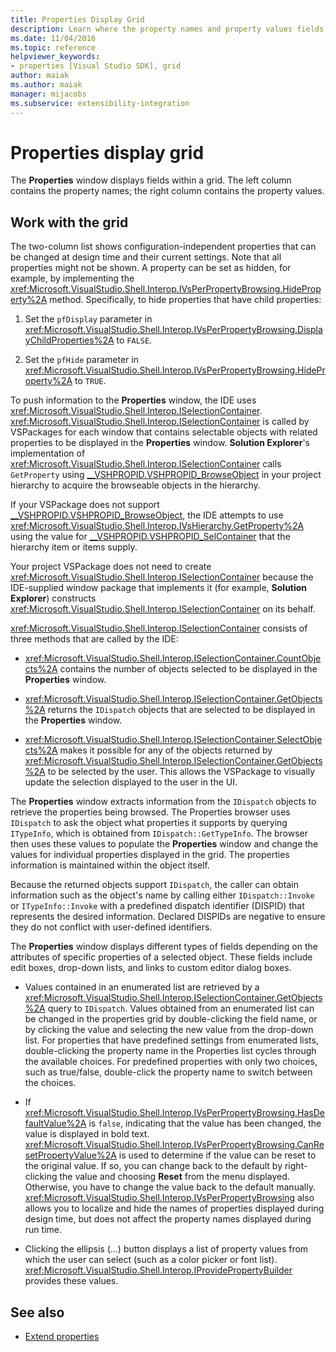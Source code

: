 ```yaml
---
title: Properties Display Grid
description: Learn where the property names and property values fields are found in the grid in the Properties window and how to work with the grid in extending properties.
ms.date: 11/04/2016
ms.topic: reference
helpviewer_keywords:
- properties [Visual Studio SDK], grid
author: maiak
ms.author: maiak
manager: mijacobs
ms.subservice: extensibility-integration
---
```

# Properties display grid

The **Properties** window displays fields within a grid. The left column contains the property names; the right column contains the property values.

## Work with the grid

The two-column list shows configuration-independent properties that can be changed at design time and their current settings. Note that all properties might not be shown. A property can be set as hidden, for example, by implementing the <xref:Microsoft.VisualStudio.Shell.Interop.IVsPerPropertyBrowsing.HideProperty%2A> method. Specifically, to hide properties that have child properties:

1. Set the `pfDisplay` parameter in <xref:Microsoft.VisualStudio.Shell.Interop.IVsPerPropertyBrowsing.DisplayChildProperties%2A> to `FALSE`.

2. Set the `pfHide` parameter in <xref:Microsoft.VisualStudio.Shell.Interop.IVsPerPropertyBrowsing.HideProperty%2A> to `TRUE`.

To push information to the **Properties** window, the IDE uses <xref:Microsoft.VisualStudio.Shell.Interop.ISelectionContainer>. <xref:Microsoft.VisualStudio.Shell.Interop.ISelectionContainer> is called by VSPackages for each window that contains selectable objects with related properties to be displayed in the **Properties** window. **Solution Explorer**'s implementation of <xref:Microsoft.VisualStudio.Shell.Interop.ISelectionContainer> calls `GetProperty` using [__VSHPROPID.VSHPROPID_BrowseObject](<xref:Microsoft.VisualStudio.Shell.Interop.__VSHPROPID.VSHPROPID_BrowseObject>) in your project hierarchy to acquire the browseable objects in the hierarchy.

If your VSPackage does not support [__VSHPROPID.VSHPROPID_BrowseObject](<xref:Microsoft.VisualStudio.Shell.Interop.__VSHPROPID.VSHPROPID_BrowseObject>), the IDE attempts to use <xref:Microsoft.VisualStudio.Shell.Interop.IVsHierarchy.GetProperty%2A> using the value for [__VSHPROPID.VSHPROPID_SelContainer](<xref:Microsoft.VisualStudio.Shell.Interop.__VSHPROPID.VSHPROPID_SelContainer>) that the hierarchy item or items supply.

Your project VSPackage does not need to create <xref:Microsoft.VisualStudio.Shell.Interop.ISelectionContainer> because the IDE-supplied window package that implements it (for example, **Solution Explorer**) constructs <xref:Microsoft.VisualStudio.Shell.Interop.ISelectionContainer> on its behalf.

<xref:Microsoft.VisualStudio.Shell.Interop.ISelectionContainer> consists of three methods that are called by the IDE:

- <xref:Microsoft.VisualStudio.Shell.Interop.ISelectionContainer.CountObjects%2A> contains the number of objects selected to be displayed in the **Properties** window.

- <xref:Microsoft.VisualStudio.Shell.Interop.ISelectionContainer.GetObjects%2A> returns the `IDispatch` objects that are selected to be displayed in the **Properties** window.

- <xref:Microsoft.VisualStudio.Shell.Interop.ISelectionContainer.SelectObjects%2A> makes it possible for any of the objects returned by <xref:Microsoft.VisualStudio.Shell.Interop.ISelectionContainer.GetObjects%2A> to be selected by the user. This allows the VSPackage to visually update the selection displayed to the user in the UI.

The **Properties** window extracts information from the `IDispatch` objects to retrieve the properties being browsed. The Properties browser uses `IDispatch` to ask the object what properties it supports by querying `ITypeInfo`, which is obtained from `IDispatch::GetTypeInfo`. The browser then uses these values to populate the **Properties** window and change the values for individual properties displayed in the grid. The properties information is maintained within the object itself.

Because the returned objects support `IDispatch`, the caller can obtain information such as the object's name by calling either `IDispatch::Invoke` or `ITypeInfo::Invoke` with a predefined dispatch identifier (DISPID) that represents the desired information. Declared DISPIDs are negative to ensure they do not conflict with user-defined identifiers.

The **Properties** window displays different types of fields depending on the attributes of specific properties of a selected object. These fields include edit boxes, drop-down lists, and links to custom editor dialog boxes.

- Values contained in an enumerated list are retrieved by a <xref:Microsoft.VisualStudio.Shell.Interop.ISelectionContainer.GetObjects%2A> query to `IDispatch`. Values obtained from an enumerated list can be changed in the properties grid by double-clicking the field name, or by clicking the value and selecting the new value from the drop-down list. For properties that have predefined settings from enumerated lists, double-clicking the property name in the Properties list cycles through the available choices. For predefined properties with only two choices, such as true/false, double-click the property name to switch between the choices.

- If <xref:Microsoft.VisualStudio.Shell.Interop.IVsPerPropertyBrowsing.HasDefaultValue%2A> is `false`, indicating that the value has been changed, the value is displayed in bold text. <xref:Microsoft.VisualStudio.Shell.Interop.IVsPerPropertyBrowsing.CanResetPropertyValue%2A> is used to determine if the value can be reset to the original value. If so, you can change back to the default by right-clicking the value and choosing **Reset** from the menu displayed. Otherwise, you have to change the value back to the default manually. <xref:Microsoft.VisualStudio.Shell.Interop.IVsPerPropertyBrowsing> also allows you to localize and hide the names of properties displayed during design time, but does not affect the property names displayed during run time.

- Clicking the ellipsis (...) button displays a list of property values from which the user can select (such as a color picker or font list). <xref:Microsoft.VisualStudio.Shell.Interop.IProvidePropertyBuilder> provides these values.

## See also

- [Extend properties](../../extensibility/internals/extending-properties.md)
